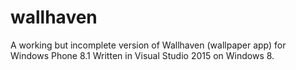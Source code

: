# wallhaven
A working but incomplete version of Wallhaven (wallpaper app) for Windows Phone 8.1 Written in Visual Studio 2015 on Windows 8. 
